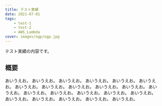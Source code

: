 ```yaml
---
title: テスト実績
date: 2021-07-01
tags:
    - test-1
    - test-2
    - AWS_Lambda
cover: images/ogp/ogp.jpg
---
```


テスト実績の内容です。

## 概要

あいうえお。
あいうえお。
あいうえお。
あいうえお。
あいうえお。
あいうえお。
あいうえお。
あいうえお。
あいうえお。
あいうえお。
あいうえお。
あいうえお。
あいうえお。
あいうえお。
あいうえお。
あいうえお。
あいうえお。
あいうえお。
あいうえお。
あいうえお。
あいうえお。
あいうえお。

